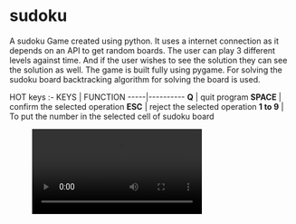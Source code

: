 # sudoku

A sudoku Game created using python.
It uses a internet connection as it depends on an API to get random boards. 
The user can play 3 different levels against time. And if the user wishes to see the solution they can see the solution as well.
The game is built fully using pygame.
For solving the sudoku board backtracking algorithm for solving the board is used.

HOT keys :-
  KEYS | FUNCTION
  -----|----------
  **Q** | quit program
  **SPACE** | confirm the selected operation
  **ESC** | reject the selected operation
  **1 to 9** | To put the number in the selected cell of sudoku board


<figure class="video_container">
  <video controls="true" allowfullscreen="true">
    <source src="images/sudoku.mp4" type="video/mp4">
  </video>
</figure>
